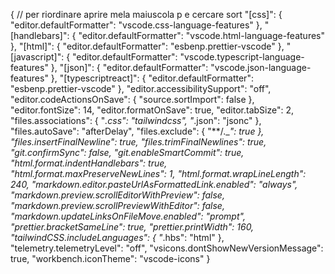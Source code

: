 {
// per riordinare aprire mela maiuscola p e cercare sort
  "[css]": {
    "editor.defaultFormatter": "vscode.css-language-features"
  },
  "[handlebars]": {
    "editor.defaultFormatter": "vscode.html-language-features"
  },
  "[html]": {
    "editor.defaultFormatter": "esbenp.prettier-vscode"
  },
  "[javascript]": {
    "editor.defaultFormatter": "vscode.typescript-language-features"
  },
  "[json]": {
    "editor.defaultFormatter": "vscode.json-language-features"
  },
  "[typescriptreact]": {
    "editor.defaultFormatter": "esbenp.prettier-vscode"
  },
  "editor.accessibilitySupport": "off",
  "editor.codeActionsOnSave": {
    "source.sortImport": false
  },
  "editor.fontSize": 14,
  "editor.formatOnSave": true,
  "editor.tabSize": 2,
  "files.associations": {
    "*.css": "tailwindcss",
    "*.json": "jsonc"
  },
  "files.autoSave": "afterDelay",
  "files.exclude": {
    "**/._*": true
  },
  "files.insertFinalNewline": true,
  "files.trimFinalNewlines": true,
  "git.confirmSync": false,
  "git.enableSmartCommit": true,
  "html.format.indentHandlebars": true,
  "html.format.maxPreserveNewLines": 1,
  "html.format.wrapLineLength": 240,
  "markdown.editor.pasteUrlAsFormattedLink.enabled": "always",
  "markdown.preview.scrollEditorWithPreview": false,
  "markdown.preview.scrollPreviewWithEditor": false,
  "markdown.updateLinksOnFileMove.enabled": "prompt",
  "prettier.bracketSameLine": true,
  "prettier.printWidth": 160,
  "tailwindCSS.includeLanguages": {
    "*.hbs": "html"
  },
  "telemetry.telemetryLevel": "off",
  "vsicons.dontShowNewVersionMessage": true,
  "workbench.iconTheme": "vscode-icons"
}
